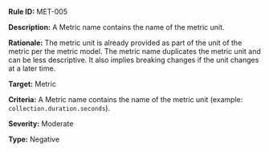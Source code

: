 **Rule ID:** MET-005

**Description:** A Metric name contains the name of the metric unit.

**Rationale:** The metric unit is already provided as part of the unit of the metric per the metric model. The metric name duplicates the metric unit and can be less descriptive. It also implies breaking changes if the unit changes at a later time.

**Target:** Metric

**Criteria:** A Metric name contains the name of the metric unit (example: `collection.duration.seconds`).

**Severity:** Moderate

**Type:** Negative